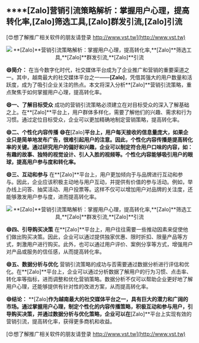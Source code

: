 ## ****[Zalo]**营销引流策略解析：掌握用户心理，提高转化率,**[Zalo]**筛选工具,**[Zalo]**群发引流,**[Zalo]**引流**

[😍想了解推广相关软件的朋友请登录 http://www.vst.tw](http://www.vst.tw)

 <center><img src="https://vst.tw/MP4/tuiguang/png/0.png" alt="**[Zalo]**营销引流策略解析：掌握用户心理，提高转化率,**[Zalo]**筛选工具,**[Zalo]**群发引流,**[Zalo]**引流"></center>

**😄简介：**
在当今数字化时代，社交媒体平台成为了企业推广和营销的重要渠道之一。其中，越南最大的社交媒体平台之一——**[Zalo]**，凭借其强大的用户数量和活跃度，成为了吸引企业关注的热点。本文将深入分析**[Zalo]**营销引流策略，重点聚焦于如何掌握用户心理，提高转化率。

**😄一、了解目标受众**
成功的营销引流策略必须建立在对目标受众的深入了解基础之上。在**[Zalo]**平台上，用户群体多样化，需要了解他们的兴趣、需求和行为习惯。通过定位目标受众，企业可以更加精确地制定营销策略，提高转化率。

**😄二、个性化内容传播**
**😄在**[Zalo]**平台上，用户每天接收的信息量庞大，如果企业只是简单地发布广告，很难引起用户的注意。因此，个性化内容传播是提高转化率的关键。通过研究用户的偏好和兴趣，企业可以制定符合用户口味的内容，如：有趣的故事、独特的视觉设计、引人入胜的视频等。个性化内容能够吸引用户的眼球，提高用户参与度和转化率。**

**😄三、互动和参与**
在**[Zalo]**平台上，用户更加倾向于与品牌进行互动和参与。因此，企业应该积极主动地与用户互动，并提供有价值的参与活动。例如，举办线上问答、抽奖活动、用户投票等。这样不仅可以增加用户对品牌的关注度，还能够激发用户参与度，进而提高转化率。

 <center><img src="https://vst.tw/MP4/tuiguang/png/3.png" alt="**[Zalo]**营销引流策略解析：掌握用户心理，提高转化率,**[Zalo]**筛选工具,**[Zalo]**群发引流,**[Zalo]**引流"></center>

**😄四、引导购买决策**
在**[Zalo]**平台上，用户往往需要一些推动因素来促使他们做出购买决策。因此，企业可以通过提供独家优惠、限时折扣、限量产品等方式，刺激用户进行购买。此外，也可以通过用户评价、案例分享等方式，增强用户对产品或服务的信任感，从而提高转化率。

**😄五、数据分析与优化**
营销引流策略的成功与否需要通过数据分析进行评估和优化。在**[Zalo]**平台上，企业可以通过分析数据了解用户的行为习惯、点击率、转化率等指标，进而调整和优化营销策略。数据分析不仅可以帮助企业更好地了解用户心理，还能够提供有针对性的改进方案，从而提高转化率。

**😄结论：**
**[Zalo]**作为越南最大的社交媒体平台之一，具有巨大的潜力和广阔的市场。通过掌握用户心理，制定个性化的内容传播策略，积极互动和参与用户，引导购买决策，并通过数据分析与优化策略，企业可以在**[Zalo]**平台上实现有效的营销引流，提高转化率，获得更多商机和收益。

[😍想了解推广相关软件的朋友请登录 http://www.vst.tw](http://www.vst.tw)



